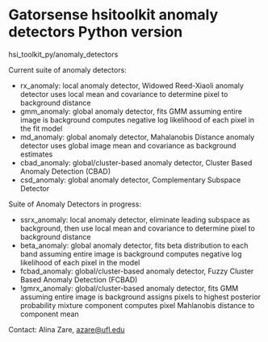 # Gatorsense hsitoolkit anomaly detectors Python version
hsi_toolkit_py/anomaly_detectors

Current suite of anomaly detectors:
- rx_anomaly: local anomaly detector, Widowed Reed-Xiaoli anomaly detector uses local mean and covariance to determine pixel to background distance
- gmm_anomaly: global anomaly detector, fits GMM assuming entire image is background computes negative log likelihood of each pixel in the fit model
- md_anomaly: global anomaly detector, Mahalanobis Distance anomaly detector uses global image mean and covariance as background estimates
- cbad_anomaly: global/cluster-based anomaly detector, Cluster Based Anomaly Detection (CBAD)
- csd_anomaly: global anomaly detector, Complementary Subspace Detector


Suite of Anomaly Detectors in progress:
- ssrx_anomaly: local anomaly detector, eliminate leading subspace as background, then use local mean and covariance to determine pixel to background distance
- beta_anomaly: global anomaly detector, fits beta distribution to each band assuming entire image is background computes negative log likelihood of each pixel in the model
- fcbad_anomaly: global/cluster-based anomaly detector, Fuzzy Cluster Based Anomaly Detection (FCBAD)
- !gmrx_anomaly: global/cluster-based anomaly detector, fits GMM assuming entire image is background assigns pixels to highest posterior probability mixture component computes pixel Mahlanobis distance to component mean

Contact: Alina Zare, azare@ufl.edu
